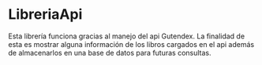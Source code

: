# LibreriaApi
Esta librería funciona gracias al manejo del api Gutendex. La finalidad de esta es mostrar alguna información de los libros cargados en el api además de almacenarlos en una base de datos para futuras consultas.
